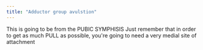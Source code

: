 ```yaml
---
title: "Adductor group avulstion"
---
```

This is going to be from the PUBIC SYMPHISIS
Just remember that in order to get as much PULL as possible, you're going to need a very medial site of attachment

